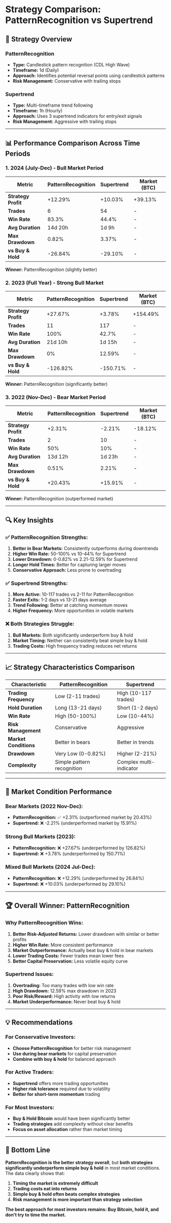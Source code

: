 # Strategy Comparison: PatternRecognition vs Supertrend

## 🎯 **Strategy Overview**

### **PatternRecognition**
- **Type:** Candlestick pattern recognition (CDL High Wave)
- **Timeframe:** 1d (Daily)
- **Approach:** Identifies potential reversal points using candlestick patterns
- **Risk Management:** Conservative with trailing stops

### **Supertrend**
- **Type:** Multi-timeframe trend following
- **Timeframe:** 1h (Hourly)
- **Approach:** Uses 3 supertrend indicators for entry/exit signals
- **Risk Management:** Aggressive with trailing stops

---

## 📊 **Performance Comparison Across Time Periods**

### **1. 2024 (July-Dec) - Bull Market Period**

| Metric | PatternRecognition | Supertrend | Market (BTC) |
|--------|-------------------|------------|--------------|
| **Strategy Profit** | +12.29% | +10.03% | +39.13% |
| **Trades** | 6 | 54 | - |
| **Win Rate** | 83.3% | 44.4% | - |
| **Avg Duration** | 14d 20h | 1d 9h | - |
| **Max Drawdown** | 0.82% | 3.37% | - |
| **vs Buy & Hold** | -26.84% | -29.10% | - |

**Winner:** PatternRecognition (slightly better)

### **2. 2023 (Full Year) - Strong Bull Market**

| Metric | PatternRecognition | Supertrend | Market (BTC) |
|--------|-------------------|------------|--------------|
| **Strategy Profit** | +27.67% | +3.78% | +154.49% |
| **Trades** | 11 | 117 | - |
| **Win Rate** | 100% | 42.7% | - |
| **Avg Duration** | 21d 10h | 1d 15h | - |
| **Max Drawdown** | 0% | 12.59% | - |
| **vs Buy & Hold** | -126.82% | -150.71% | - |

**Winner:** PatternRecognition (significantly better)

### **3. 2022 (Nov-Dec) - Bear Market Period**

| Metric | PatternRecognition | Supertrend | Market (BTC) |
|--------|-------------------|------------|--------------|
| **Strategy Profit** | +2.31% | -2.21% | -18.12% |
| **Trades** | 2 | 10 | - |
| **Win Rate** | 50% | 10% | - |
| **Avg Duration** | 13d 12h | 1d 23h | - |
| **Max Drawdown** | 0.51% | 2.21% | - |
| **vs Buy & Hold** | +20.43% | +15.91% | - |

**Winner:** PatternRecognition (outperformed market)

---

## 🔍 **Key Insights**

### **✅ PatternRecognition Strengths:**
1. **Better in Bear Markets:** Consistently outperforms during downtrends
2. **Higher Win Rate:** 50-100% vs 10-44% for Supertrend
3. **Lower Drawdown:** 0-0.82% vs 2.21-12.59% for Supertrend
4. **Longer Hold Times:** Better for capturing larger moves
5. **Conservative Approach:** Less prone to overtrading

### **✅ Supertrend Strengths:**
1. **More Active:** 10-117 trades vs 2-11 for PatternRecognition
2. **Faster Exits:** 1-2 days vs 13-21 days average
3. **Trend Following:** Better at catching momentum moves
4. **Higher Frequency:** More opportunities in volatile markets

### **❌ Both Strategies Struggle:**
1. **Bull Markets:** Both significantly underperform buy & hold
2. **Market Timing:** Neither can consistently beat simple buy & hold
3. **Trading Costs:** High frequency trading reduces net returns

---

## 📈 **Strategy Characteristics Comparison**

| Characteristic | PatternRecognition | Supertrend |
|----------------|-------------------|------------|
| **Trading Frequency** | Low (2-11 trades) | High (10-117 trades) |
| **Hold Duration** | Long (13-21 days) | Short (1-2 days) |
| **Win Rate** | High (50-100%) | Low (10-44%) |
| **Risk Management** | Conservative | Aggressive |
| **Market Conditions** | Better in bears | Better in trends |
| **Drawdown** | Very Low (0-0.82%) | Higher (2-21%) |
| **Complexity** | Simple pattern recognition | Complex multi-indicator |

---

## 🎯 **Market Condition Performance**

### **Bear Markets (2022 Nov-Dec):**
- **PatternRecognition:** ✅ +2.31% (outperformed market by 20.43%)
- **Supertrend:** ❌ -2.21% (underperformed market by 15.91%)

### **Strong Bull Markets (2023):**
- **PatternRecognition:** ❌ +27.67% (underperformed by 126.82%)
- **Supertrend:** ❌ +3.78% (underperformed by 150.71%)

### **Mixed Bull Markets (2024 Jul-Dec):**
- **PatternRecognition:** ❌ +12.29% (underperformed by 26.84%)
- **Supertrend:** ❌ +10.03% (underperformed by 29.10%)

---

## 🏆 **Overall Winner: PatternRecognition**

### **Why PatternRecognition Wins:**

1. **Better Risk-Adjusted Returns:** Lower drawdown with similar or better profits
2. **Higher Win Rate:** More consistent performance
3. **Market Outperformance:** Actually beat buy & hold in bear markets
4. **Lower Trading Costs:** Fewer trades mean lower fees
5. **Better Capital Preservation:** Less volatile equity curve

### **Supertrend Issues:**
1. **Overtrading:** Too many trades with low win rate
2. **High Drawdown:** 12.59% max drawdown in 2023
3. **Poor Risk/Reward:** High activity with low returns
4. **Market Underperformance:** Never beat buy & hold

---

## 💡 **Recommendations**

### **For Conservative Investors:**
- **Choose PatternRecognition** for better risk management
- **Use during bear markets** for capital preservation
- **Combine with buy & hold** for balanced approach

### **For Active Traders:**
- **Supertrend** offers more trading opportunities
- **Higher risk tolerance** required due to volatility
- **Better for short-term momentum** trading

### **For Most Investors:**
- **Buy & Hold Bitcoin** would have been significantly better
- **Trading strategies** add complexity without clear benefits
- **Focus on asset allocation** rather than market timing

---

## 🎯 **Bottom Line**

**PatternRecognition is the better strategy overall**, but **both strategies significantly underperform simple buy & hold** in most market conditions. The data clearly shows that:

1. **Timing the market is extremely difficult**
2. **Trading costs eat into returns**
3. **Simple buy & hold often beats complex strategies**
4. **Risk management is more important than strategy selection**

**The best approach for most investors remains: Buy Bitcoin, hold it, and don't try to time the market.** 